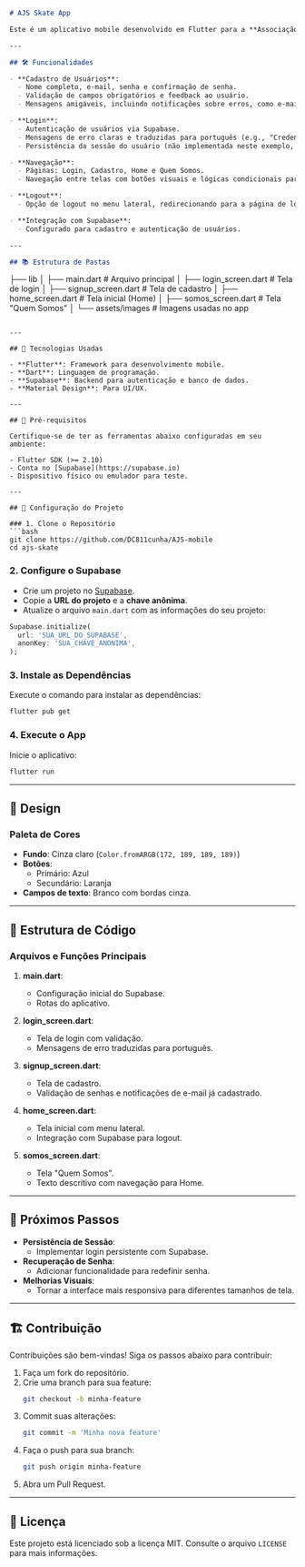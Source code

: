 ```markdown
# AJS Skate App

Este é um aplicativo mobile desenvolvido em Flutter para a **Associação Joinvilense de Skate (AJS)**. Ele inclui funcionalidades de cadastro, login, navegação entre páginas e autenticação utilizando o Supabase.

---

## 🛠️ Funcionalidades

- **Cadastro de Usuários**:
  - Nome completo, e-mail, senha e confirmação de senha.
  - Validação de campos obrigatórios e feedback ao usuário.
  - Mensagens amigáveis, incluindo notificações sobre erros, como e-mail já cadastrado.

- **Login**:
  - Autenticação de usuários via Supabase.
  - Mensagens de erro claras e traduzidas para português (e.g., "Credenciais de login inválidas").
  - Persistência da sessão do usuário (não implementada neste exemplo, mas pronta para expansão).

- **Navegação**:
  - Páginas: Login, Cadastro, Home e Quem Somos.
  - Navegação entre telas com botões visuais e lógicas condicionais para redirecionar com base no estado do usuário.

- **Logout**:
  - Opção de logout no menu lateral, redirecionando para a página de login.

- **Integração com Supabase**:
  - Configurado para cadastro e autenticação de usuários.

---

## 📚 Estrutura de Pastas

```
├── lib
│   ├── main.dart              # Arquivo principal
│   ├── login_screen.dart      # Tela de login
│   ├── signup_screen.dart     # Tela de cadastro
│   ├── home_screen.dart       # Tela inicial (Home)
│   ├── somos_screen.dart      # Tela "Quem Somos"
│   └── assets/images          # Imagens usadas no app
```

---

## 🧰 Tecnologias Usadas

- **Flutter**: Framework para desenvolvimento mobile.
- **Dart**: Linguagem de programação.
- **Supabase**: Backend para autenticação e banco de dados.
- **Material Design**: Para UI/UX.

---

## 📝 Pré-requisitos

Certifique-se de ter as ferramentas abaixo configuradas em seu ambiente:

- Flutter SDK (>= 2.10)
- Conta no [Supabase](https://supabase.io)
- Dispositivo físico ou emulador para teste.

---

## 🔧 Configuração do Projeto

### 1. Clone o Repositório
```bash
git clone https://github.com/DC811cunha/AJS-mobile
cd ajs-skate
```

### 2. Configure o Supabase
- Crie um projeto no [Supabase](https://supabase.io).
- Copie a **URL do projeto** e a **chave anônima**.
- Atualize o arquivo `main.dart` com as informações do seu projeto:
```dart
Supabase.initialize(
  url: 'SUA_URL_DO_SUPABASE',
  anonKey: 'SUA_CHAVE_ANONIMA',
);
```

### 3. Instale as Dependências
Execute o comando para instalar as dependências:
```bash
flutter pub get
```

### 4. Execute o App
Inicie o aplicativo:
```bash
flutter run
```

---

## 🎨 Design

### **Paleta de Cores**
- **Fundo**: Cinza claro (`Color.fromARGB(172, 189, 189, 189)`)
- **Botões**: 
  - Primário: Azul
  - Secundário: Laranja
- **Campos de texto**: Branco com bordas cinza.

---

## 📂 Estrutura de Código

### **Arquivos e Funções Principais**

1. **main.dart**:
   - Configuração inicial do Supabase.
   - Rotas do aplicativo.

2. **login_screen.dart**:
   - Tela de login com validação.
   - Mensagens de erro traduzidas para português.

3. **signup_screen.dart**:
   - Tela de cadastro.
   - Validação de senhas e notificações de e-mail já cadastrado.

4. **home_screen.dart**:
   - Tela inicial com menu lateral.
   - Integração com Supabase para logout.

5. **somos_screen.dart**:
   - Tela "Quem Somos".
   - Texto descritivo com navegação para Home.

---

## 🚀 Próximos Passos

- **Persistência de Sessão**:
  - Implementar login persistente com Supabase.
- **Recuperação de Senha**:
  - Adicionar funcionalidade para redefinir senha.
- **Melhorias Visuais**:
  - Tornar a interface mais responsiva para diferentes tamanhos de tela.

---

## 🏗️ Contribuição

Contribuições são bem-vindas! Siga os passos abaixo para contribuir:

1. Faça um fork do repositório.
2. Crie uma branch para sua feature:
   ```bash
   git checkout -b minha-feature
   ```
3. Commit suas alterações:
   ```bash
   git commit -m 'Minha nova feature'
   ```
4. Faça o push para sua branch:
   ```bash
   git push origin minha-feature
   ```
5. Abra um Pull Request.

---

## 📝 Licença

Este projeto está licenciado sob a licença MIT. Consulte o arquivo `LICENSE` para mais informações.
```